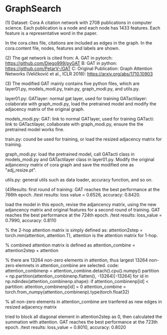 # GraphSearch

(1) Dataset: Cora
A citation network with 2708 publications in computer science. Each publication is a node and each node has 1433 features. Each feature is a representative word in the paper.

In the cora.cites file, citations are included as edges in the graph. In the cora.content file, nodes, features and labels are shown.

(2) The gat network is cited from:
A. GAT in pytorch: https://github.com/Diego999/pyGAT
B: GAT in python: https://github.com/PetarV-/GAT
C: Original Publication: Graph Attention Networks (Veličković et al., ICLR 2018): https://arxiv.org/abs/1710.10903

(3) The modified GAT mainly contains five python files, which are layer01.py, models_modi.py, train.py, graph_modi.py, and utils.py.

layer01.py: 
  GATlayer: normal gat layer, used for training
  GATactilayer: colaborate with graph_modi.py, load the pretrained model and modify the adjacency matrix of the original graph.

models_modi.py:
  GAT: link to normal GATlayer, used for training
  GATacti: link to GATactilayer, collaborate with graph_modi.py, ensure the the pretrained model works fine.
 
train.py:
  cound be used for training, or load the resized adjacency matrix for training.

graph_modi.py:
  load the pretrained model, call GATacti class in models_modi.py and GATactilayer class in layer01.py. Modify the original adjancency matrix of cora graph and save the modified one as "adj_resize.pt".
 
utils.py:
  general utils such as data loader, accuracy function, and so on.
  
(4)Results:
  first round of training: GAT reaches the best performance at the 766th epoch. /test results: loss value = 0.6526, accuracy: 0.8420.
  
  load the model in this epoch, revise the adjancency matrix, using the new adjancency matrix and original features for a second round of training.
  GAT reaches the best performance at the 724th epoch. /test results: loss_value = 0.7990, accuracy: 0.8110
  
  % the 2-hop attention matrix is simply defined as: attention2step = torch.mm(attention, attention.T), attention is the attention matrix for 1-hop.
  
  % combined attention matrix is defined as attention_combine = attention2step + attention
  
  % there are 13264 non-zero elements in attention, thus largest 13264 non-zero elemnets in attention_combine are selected.
        code:
        attention_combinenp = attention_combine.detach().cpu().numpy()
        partition = np.partition(attention_combinenp.flatten(), -13264)[-13264]
        for id in np.ndindex(attention_combinenp.shape):
            if attention_combinenp[id] < partition:
                attention_combinenp[id] = 0
        attention_combine = torch.from_numpy(attention_combinenp).type(torch.float32)
  
  % all non-zero elements in attention_combine are tranfered as new edges in resized adjacency matrix

  tried to block all diagonal element in attention2step as 0, then calculated the summation with attention.
  GAT reaches the best performance at the 723th epoch. /test results: loss_value = 0.8010, accuracy: 0.8020



  
